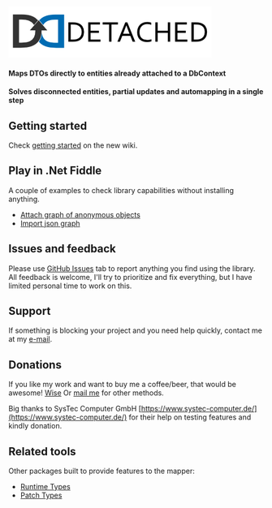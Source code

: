 ![Detached Banner](banner.png?raw=true)

#### Maps DTOs directly to entities already attached to a DbContext
#### Solves disconnected entities, partial updates and automapping in a single step

## Getting started
Check [getting started](https://github.com/leonardoporro/Detached-Mapper/wiki/Getting-Started) on the new wiki.

## Play in .Net Fiddle
A couple of examples to check library capabilities without installing anything.

- [Attach graph of anonymous objects](https://dotnetfiddle.net/l7q6wA) 
- [Import json graph](https://dotnetfiddle.net/Mn8mYU)

## Issues and feedback
Please use [GitHub Issues](https://github.com/leonardoporro/Detached-Mapper/issues) tab to report anything you find using the library.
All feedback is welcome, I'll try to prioritize and fix everything, but I have limited personal time to work on this.

## Support
If something is blocking your project and you need help quickly, contact me at my [e-mail](mailto:mail@leonardoporro.com.ar).

## Donations
If you like my work and want to buy me a coffee/beer, that would be awesome!
[Wise](https://wise.com/pay#yndiaJU7lFHauw0cZI1Td74rZSA)
Or [mail me](mailto:mail@leonardoporro.com.ar) for other methods.

Big thanks to SysTec Computer GmbH [https://www.systec-computer.de/](https://www.systec-computer.de/) for their help on testing features and kindly donation.

## Related tools
Other packages built to provide features to the mapper:

- [Runtime Types](https://github.com/leonardoporro/Detached-RuntimeTypes)
- [Patch Types](https://github.com/leonardoporro/Detached-PatchTypes)
